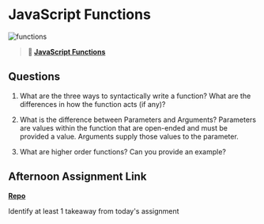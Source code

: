 # JavaScript Functions

![functions](https://bcw.blob.core.windows.net/public/img/function-anatomy.jpg)

> **📖 [JavaScript Functions](https://codeworksacademy.com/fs-student-guide/resources/wk2/02-Functions)**

## Questions

1. What are the three ways to syntactically write a function? What are the differences in how the function acts (if any)?

2. What is the difference between Parameters and Arguments?
Parameters are values within the function that are open-ended and must be provided a value. Arguments supply those values to the parameter.
3. What are higher order functions? Can you provide an example?

## Afternoon Assignment Link

**[Repo](https://github.com/bcrossley712/warehouse-manager)**

Identify at least 1 takeaway from today's assignment
